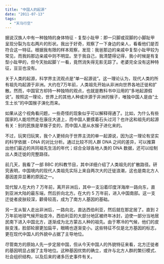 ```yaml
---
title: "中国人的起源"
date: "2011-07-13"
tags: 
  - "天马行空"
---
```


据说汉族人中有一种独特的身体特征 - 复型小趾甲：即一只脚或双脚的小脚趾甲呈现分裂为左右两片的形状。我出于好奇，观察了一下身边的亲人，看看他们是否符合这一特征。根据我有限的样本观察，发现：我爸那边的亲戚中复型小趾甲较为常见，而我妈那边亲戚中则不明显。至于我自己，我清楚得记得，我小时候是有复型小趾甲的，但今天抬起脚丫一看，竟然消失得无影无踪了。老婆完全没有这种特征，豆豆也没有。

关于人类的起源，科学界主流观点是“单一起源说”。这一理论认为，现代人类的所有祖先均起源于非洲。大约在7万年前，人类祖先开始从非洲向世界各地迁徙和扩散。然而，中国官方却持一种独特的观点，也就是教科书中沿用的“多地起源假说”。按照这一理论，世界上的其他人种或许源于非洲的猴子，唯独中国人是由“土生土长”的中国猴子演化而来。

如果从这个视角看问题，一些奇怪的现象似乎可以解释得通了。比如，为什么有些国家的人能坦然走在康庄大道上，而中国人要摸着石头过河？也许这和祖先的起源有关：别的民族是旱猴子变的，而中国人是从水猴子进化来的。

不过，玩笑归玩笑，我个人更倾向于世界主流的单一起源说，因为这一理论有坚实的科学依据 - DNA 的对比分析。通过比较不同人群 DNA 之间的差异，可以推算出他们最近的共同祖先生活的年代；综合全球各地人类的 DNA 数据，还可以绘制出人类迁徙的完整路径。

前几天，我看了一部 BBC 的科教节目，其中详细介绍了人类祖先的扩散路径。研究表明，中国境内的现代人类祖先实际上来自两次大的迁徙浪潮，这也是南北方人基因差异显著的原因之一。

现代智人在大约 7 万年前，离开非洲后，其中一支沿着印度洋海岸一路向东，直到亚洲大陆的最东端，然后折向北方。在大约 5 万年前，进入中国南部。这一支迁徙者皮肤较深，颧骨较高，成为了南方人基因的基础。

另一支从智人走出非洲后，一路向北，直达西伯利亚，然后就在那定居了。直到 2 万年前地球气候开始变冷，西伯利亚的大部分地区被终年冰封，迫使一部分当地居民南下进入中国北方，逐渐成为北方蒙古人种的祖先。由于寒冷的气候，他们的皮肤变浅，脸部轮廓更加扁平，眼睛也逐渐变小。这些特征不仅是北方基因的标志，更在现代中国人的外貌中占据了主导地位。

尽管南方的原始人先一步定居中国，但从今天中国人的外貌特征来看，北方迁徙者的基因明显占据了主导地位。这种基因优势的确立，或许与北方人群的繁衍模式、社会组织结构，以及后来的诸多历史事件有关。
